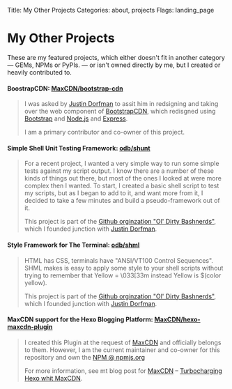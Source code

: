 Title: My Other Projects
Categories: about, projects
Flags: landing_page

# My Other Projects

These are my featured projects, which either doesn't fit in another category &mdash; GEMs, NPMs or PyPIs. &mdash; or isn't owned directly by me, but I created or heavily contributed to.

#### BoostrapCDN: [MaxCDN/bootstrap-cdn](https://github.com/MaxCDN/bootstrap-cdn)

> I was asked by [Justin Dorfman](https://twitter.com/jdorfman) to assit him in redsigning and taking over the web component of [BootstrapCDN](http://www.bootstrapcdn.com), which redisgned using [Bootstrap](http://getbootstrap.com/) and [Node.js](/nodejs) and [Express](/express).
>
> I am a primary contributor and co-owner of this project.

#### Simple Shell Unit Testing Framework: [odb/shunt](https://github.com/odb/shunt)

> For a recent project, I wanted a very simple way to run some simple tests against my script output. I know there are a number of these kinds of things out there, but most of the ones I looked at were more complex then I wanted. To start, I created a basic shell script to test my scripts, but as I began to add to it, and want more from it, I decided to take a few minutes and build a pseudo-framework out of it.
>
> This project is part of the [Github orginzation "Ol' Dirty Bashnerds"](https://github.com), which I founded junction with [Justin Dorfman](https://twitter.com/jdorfman).

#### Style Framework for The Terminal: [odb/shml](https://github.com/odb/shml)

> HTML has CSS, terminals have "ANSI/VT100 Control Sequences". SHML makes is easy to apply some style to your shell scripts without trying to remember that Yellow = \033[33m instead Yellow is $(color yellow).
>
> This project is part of the [Github orginzation "Ol' Dirty Bashnerds"](https://github.com), which I founded junction with [Justin Dorfman](https://twitter.com/jdorfman).

#### MaxCDN support for the Hexo Blogging Platform: [MaxCDN/hexo-maxcdn-plugin](https://github.com/MaxCDN/hexo-maxcdn-plugin)

> I created this Plugin at the request of [MaxCDN] and officially belongs to them. However, I am the current maintainer and co-owner for this repository and own the [NPM @ npmjs.org](https://npmjs.org/package/hexo-maxcdn-plugin)
> 
> For more information, see mt blog post for [MaxCDN] &ndash; [Turbocharging Hexo whit MaxCDN](http://blog.maxcdn.com/turbocharging-hexo-maxcdn/).

[MaxCDN]: http://www.maxcdn.com/
